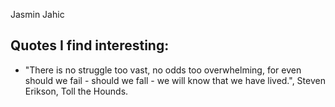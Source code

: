 <p>Jasmin Jahic</p>


## Quotes I find interesting:
- "There is no struggle too vast, no odds too overwhelming, for even should we fail - should we fall - we will know that we have lived.", Steven Erikson, Toll the Hounds.